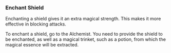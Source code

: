 ### Enchant Shield
Enchanting a shield gives it an extra magical strength. This makes it more effective in blocking attacks.

To enchant a shield, go to the Alchemist. You need to provide the shield to be enchanted, as well as a magical
  trinket, such as a potion, from which the magical essence will be extracted.


